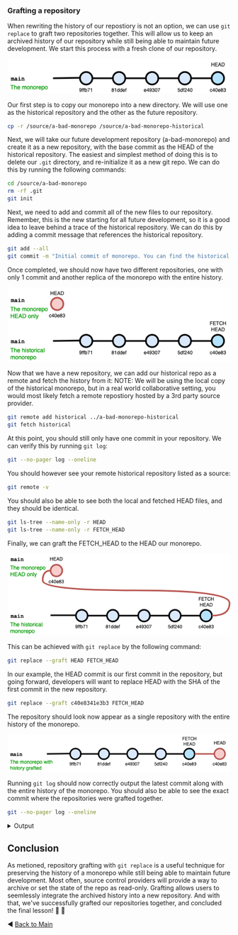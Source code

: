 ### Grafting a repository
When rewriting the history of our repostiory is not an option, we can use `git replace` to graft two repositories together. This will allow us to keep an archived history of our repository while still being able to maintain future development. We start this process with a fresh clone of our repository.

![Main Repository](../images/main_transparent.png "Main Repository")

Our first step is to copy our monorepo into a new directory. We will use one as the historical repository and the other as the future repository.

```bash
cp -r /source/a-bad-monorepo /source/a-bad-monorepo-historical
```

Next, we will take our future development repository (a-bad-monorepo) and create it as a new repository, with the base commit as the HEAD of the historical repository. The easiest and simplest method of doing this is to delete our `.git` directory, and re-initialize it as a new git repo. We can do this by running the following commands:

```bash
cd /source/a-bad-monorepo
rm -rf .git
git init
```

Next, we need to add and commit all of the new files to our repository. Remember, this is the new starting for all future development, so it is a good idea to leave behind a trace of the historical repository. We can do this by adding a commit message that references the historical repository. 

```bash
git add --all
git commit -m "Initial commit of monorepo. You can find the historical repository at https://github.com/git-merge-workshops/a-bad-monorepo"
```

Once completed, we should now have two different repositories, one with only 1 commit and another replica of the monorepo with the entire history.

![Separated Repository](../images/separated_transparent.png "Main Repository")

Now that we have a new repository, we can add our historical repo as a remote and fetch the history from it:
NOTE: We will be using the local copy of the historical monorepo, but in a real world collaborative setting, you would most likely fetch a remote repostiory hosted by a 3rd party source provider.

```bash
git remote add historical ../a-bad-monorepo-historical
git fetch historical
```

At this point, you should still only have one commit in your repository. We can verify this by running `git log`:

```bash
git --no-pager log --oneline
```

You should however see your remote historical repository listed as a source:
```bash
git remote -v
```

You should also be able to see both the local and fetched HEAD files, and they should be identical.
```bash
git ls-tree --name-only -r HEAD
git ls-tree --name-only -r FETCH_HEAD
```

Finally, we can graft the FETCH_HEAD to the HEAD our monorepo.

![Main Repository](../images/grafted_transparent.png "Main Repository")

This can be achieved with `git replace` by the following command:

```bash
git replace --graft HEAD FETCH_HEAD
```

In our example, the HEAD commit is our first commit in the repository, but going forward, developers will want to replace HEAD with the SHA of the first commit in the new repository. 
```bash
git replace --graft c40e8341e3b3 FETCH_HEAD
```

The repository should look now appear as a single repository with the entire history of the monorepo.

![Final Repository](../images/final_transparent.png "Final Repository")

Running `git log` should now correctly output the latest commit along with the entire history of the monorepo. You should also be able to see the exact commit where the repositories were grafted together.

```bash
git --no-pager log --oneline
```

<details><summary>Output</summary>

```bash
b0aff3 (HEAD -> master) Empty commit
29a2dd0 (replaced) Initial commit of monorepo. You can find the historical repository at https://github.com/git-merge-workshops/a-bad-monorepo
13e0565 (historical/main) Removed binaries. Gone forever!!
dbd4363 Update README.md
2e06d2e Add logging functions.
af6e62f Added new greetings db backup.
5088f67 Added backup load for greetings db.
da18c9b Added database load from SQL backup.
892d146 Add database backup.
175de6c Added database module to fetch greeting.
6c81b90 Added initial application entrypoint.
12f9bdd Initial commit
```
We can also verify that commits are still being correctly added to the new repository, and not the historical one:
```bash
git commit --allow-empty -m "Empty commit"
git log --oneline | head -n 10
```
</details>

## Conclusion
As metioned, repository grafting with `git replace` is a useful technique for preserving the history of a monorepo while still being able to maintain future development. Most often, source control providers will provide a way to archive or set the state of the repo as read-only. Grafting allows users to seemlessly integrate the archived history into a new repository. And with that, we've successfully grafted our repositories together, and concluded the final lesson! 🎉 🎉

:arrow_backward: [Back to Main](../README.md)
